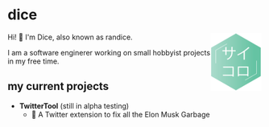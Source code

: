 # dice

<img width="20%" align="right" src="https://github.com/DiceRandom/DiceRandom/blob/master/logo.png?raw=true" />
<p font-size="20px" >Hi! 👋 I'm Dice, also known as randice.</p>
<p>I am a software enginerer working on small hobbyist projects in my free time. </p>

## my current projects

- **TwitterTool** (still in alpha testing) 
    - 🐥 A Twitter extension to fix all the Elon Musk Garbage
